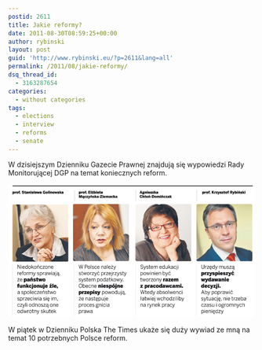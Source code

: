 ```yaml
---
postid: 2611
title: Jakie reformy?
date: 2011-08-30T08:59:25+00:00
author: rybinski
layout: post
guid: 'http://www.rybinski.eu/?p=2611&lang=all'
permalink: /2011/08/jakie-reformy/
dsq_thread_id:
  - 3163287654
categories:
  - without categories
tags:
  - elections
  - interview
  - reforms
  - senate
---
```

W dzisiejszym Dzienniku Gazecie Prawnej znajdują się wypowiedzi Rady Monitorującej DGP na temat koniecznych reform.

<p style="text-align: left;">
  <img class="aligncenter size-full wp-image-2612" title="Czworka_Rada_Monitorujaca" src="/uploads/Czworka_Rada_Monitorujaca.png" alt="Czworka_Rada_Monitorujaca" width="517" height="271" />
</p>

<p style="text-align: left;">
  W piątek w Dzienniku Polska The Times ukaże się duży wywiad ze mną na temat 10 potrzebnych Polsce reform.
</p>
